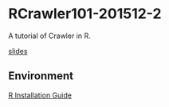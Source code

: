 # RCrawler101-201512-2

A tutorial of Crawler in R.

[slides](http://mansunkuo.github.io/RCrawler101-201512-2/)


## Environment

[R Installation Guide](http://mansunkuo.github.io/RCrawler101-201512-2/install_R.html)
